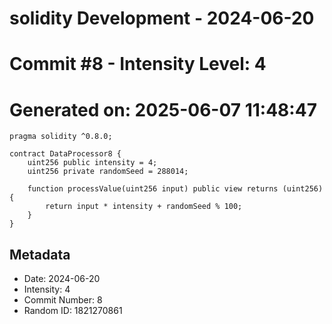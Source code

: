 ﻿# solidity Development - 2024-06-20
# Commit #8 - Intensity Level: 4
# Generated on: 2025-06-07 11:48:47
```solidity
pragma solidity ^0.8.0;

contract DataProcessor8 {
    uint256 public intensity = 4;
    uint256 private randomSeed = 288014;

    function processValue(uint256 input) public view returns (uint256) {
        return input * intensity + randomSeed % 100;
    }
}
```
## Metadata
- Date: 2024-06-20
- Intensity: 4
- Commit Number: 8
- Random ID: 1821270861
